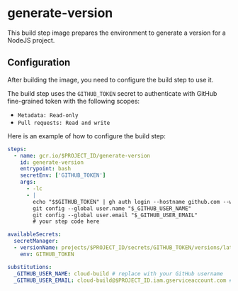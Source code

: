 # generate-version

This build step image prepares the environment to generate a version for a NodeJS project.

## Configuration

After building the image, you need to configure the build step to use it.

The build step uses the `GITHUB_TOKEN` secret to authenticate with GitHub fine-grained token with the following scopes:

- `Metadata: Read-only`
- `Pull requests: Read and write`

Here is an example of how to configure the build step:

```yaml
steps:
  - name: gcr.io/$PROJECT_ID/generate-version
    id: generate-version
    entrypoint: bash
    secretEnv: ['GITHUB_TOKEN']
    args:
      - -lc
      - |
        echo "$$GITHUB_TOKEN" | gh auth login --hostname github.com --with-token
        git config --global user.name "$_GITHUB_USER_NAME"
        git config --global user.email "$_GITHUB_USER_EMAIL"
        # your step code here

availableSecrets:
  secretManager:
  - versionName: projects/$PROJECT_ID/secrets/GITHUB_TOKEN/versions/latest
    env: GITHUB_TOKEN

substitutions:
  _GITHUB_USER_NAME: cloud-build # replace with your GitHub username
  _GITHUB_USER_EMAIL: cloud-build@$PROJECT_ID.iam.gserviceaccount.com # replace with your GitHub user email
```
